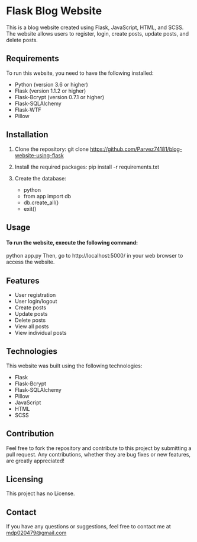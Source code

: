 # Flask Blog Website

This is a blog website created using Flask, JavaScript, HTML, and SCSS. The website allows users to register, login, create posts, update posts, and delete posts.

## Requirements

To run this website, you need to have the following installed:

- Python (version 3.6 or higher)
- Flask (version 1.1.2 or higher)
- Flask-Bcrypt (version 0.7.1 or higher)
- Flask-SQLAlchemy
- Flask-WTF
- Pillow

## Installation

1. Clone the repository:
   git clone https://github.com/Parvez74181/blog-website-using-flask

2. Install the required packages:
   pip install -r requirements.txt

3. Create the database:
   - python
   - from app import db
   - db.create_all()
   - exit()

## Usage

#### To run the website, execute the following command:

python app.py
Then, go to http://localhost:5000/ in your web browser to access the website.

## Features

- User registration
- User login/logout
- Create posts
- Update posts
- Delete posts
- View all posts
- View individual posts

## Technologies

This website was built using the following technologies:

- Flask
- Flask-Bcrypt
- Flask-SQLAlchemy
- Pillow
- JavaScript
- HTML
- SCSS

## Contribution

Feel free to fork the repository and contribute to this project by submitting a pull request. Any contributions, whether they are bug fixes or new features, are greatly appreciated!

## Licensing

This project has no License.

## Contact

If you have any questions or suggestions, feel free to contact me at [mdp020479@gmail.com](mailto:mdp020479@gmail.com)
